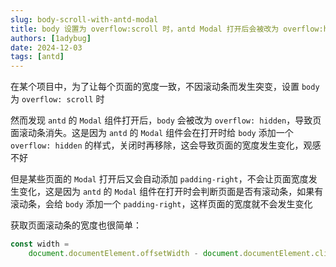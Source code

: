 ```yaml
---
slug: body-scroll-with-antd-modal
title: body 设置为 overflow:scroll 时，antd Modal 打开后会被改为 overflow:hidden
authors: [1adybug]
date: 2024-12-03
tags: [antd]
---
```


在某个项目中，为了让每个页面的宽度一致，不因滚动条而发生突变，设置 `body` 为 `overflow: scroll` 时

然而发现 `antd` 的 `Modal` 组件打开后，`body` 会被改为 `overflow: hidden`，导致页面滚动条消失。这是因为 `antd` 的 `Modal` 组件会在打开时给 `body` 添加一个 `overflow: hidden` 的样式，关闭时再移除，这会导致页面的宽度发生变化，观感不好

但是某些页面的 `Modal` 打开后又会自动添加 `padding-right`，不会让页面宽度发生变化，这是因为 `antd` 的 `Modal` 组件在打开时会判断页面是否有滚动条，如果有滚动条，会给 `body` 添加一个 `padding-right`，这样页面的宽度就不会发生变化

获取页面滚动条的宽度也很简单：

```typescript
const width =
    document.documentElement.offsetWidth - document.documentElement.clientWidth
```
